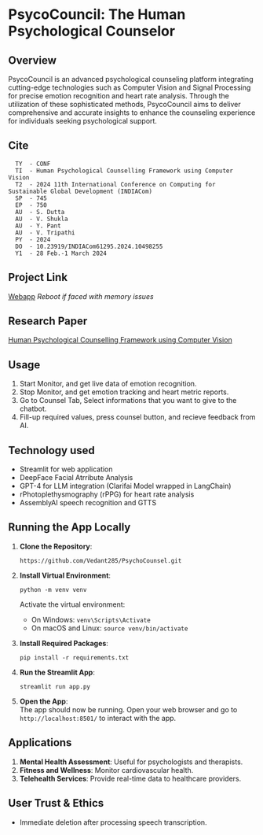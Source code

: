 # PsycoCouncil: The Human Psychological Counselor

## Overview
PsycoCouncil is an advanced psychological counseling platform integrating cutting-edge technologies such as Computer Vision and Signal Processing for precise emotion recognition and heart rate analysis. Through the utilization of these sophisticated methods, PsycoCouncil aims to deliver comprehensive and accurate insights to enhance the counseling experience for individuals seeking psychological support.

## Cite
  ```
    TY  - CONF
    TI  - Human Psychological Counselling Framework using Computer Vision
    T2  - 2024 11th International Conference on Computing for Sustainable Global Development (INDIACom)
    SP  - 745
    EP  - 750
    AU  - S. Dutta
    AU  - V. Shukla
    AU  - Y. Pant
    AU  - V. Tripathi
    PY  - 2024
    DO  - 10.23919/INDIACom61295.2024.10498255
    Y1  - 28 Feb.-1 March 2024 
  ```

## Project Link
  [Webapp](https://council.streamlit.app/) 
   *Reboot if faced with memory issues*

## Research Paper
  [Human Psychological Counselling Framework using Computer Vision
](https://ieeexplore.ieee.org/document/10498255)


## Usage
1. Start Monitor, and get live data of emotion recognition.
2. Stop Monitor, and get emotion tracking and heart metric reports.
3. Go to Counsel Tab, Select informations that you want to give to the chatbot.
4. Fill-up required values, press counsel button, and recieve feedback from AI.

## Technology used
- Streamlit for web application
- DeepFace Facial Atrribute Analysis
- GPT-4 for LLM integration (Clarifai Model wrapped in LangChain)
- rPhotoplethysmography (rPPG) for heart rate analysis
- AssemblyAI speech recognition and GTTS



## Running the App Locally

1. **Clone the Repository**:  
   ```
   https://github.com/Vedant285/PsychoCounsel.git
   ```

2. **Install Virtual Environment**:  
   ```
   python -m venv venv
   ```
   Activate the virtual environment:
   - On Windows: `venv\Scripts\Activate`
   - On macOS and Linux: `source venv/bin/activate`

3. **Install Required Packages**:  
   ```
   pip install -r requirements.txt
   ```

4. **Run the Streamlit App**:  
   ```
   streamlit run app.py
   ```

5. **Open the App**:  
   The app should now be running. Open your web browser and go to `http://localhost:8501/` to interact with the app.

## Applications

1. **Mental Health Assessment**: Useful for psychologists and therapists.
2. **Fitness and Wellness**: Monitor cardiovascular health.
3. **Telehealth Services**: Provide real-time data to healthcare providers.

## User Trust & Ethics
- Immediate deletion after processing speech transcription.
